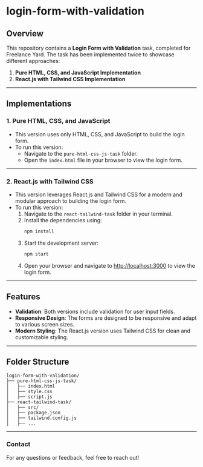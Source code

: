 # login-form-with-validation

## Overview

This repository contains a **Login Form with Validation** task, completed for Freelance Yard. The task has been implemented twice to showcase different approaches:

1. **Pure HTML, CSS, and JavaScript Implementation**
2. **React.js with Tailwind CSS Implementation**

---

## Implementations

### 1. Pure HTML, CSS, and JavaScript

- This version uses only HTML, CSS, and JavaScript to build the login form.
- To run this version:
  - Navigate to the `pure-html-css-js-task` folder.
  - Open the `index.html` file in your browser to view the login form.

---

### 2. React.js with Tailwind CSS

- This version leverages React.js and Tailwind CSS for a modern and modular approach to building the login form.
- To run this version:
  1. Navigate to the `react-tailwind-task` folder in your terminal.
  2. Install the dependencies using:
     ```bash
     npm install
     ```
  3. Start the development server:
     ```bash
     npm start
     ```
  4. Open your browser and navigate to [http://localhost:3000](http://localhost:3000) to view the login form.

---

## Features

- **Validation**: Both versions include validation for user input fields.
- **Responsive Design**: The forms are designed to be responsive and adapt to various screen sizes.
- **Modern Styling**: The React.js version uses Tailwind CSS for clean and customizable styling.

---

## Folder Structure

```
login-form-with-validation/
├── pure-html-css-js-task/
│   ├── index.html
│   ├── style.css
│   ├── script.js
├── react-tailwind-task/
│   ├── src/
│   ├── package.json
│   ├── tailwind.config.js
│   ├── ...
```

---

### Contact

For any questions or feedback, feel free to reach out!
